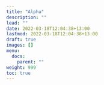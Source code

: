 ```yaml
---
title: "Alpha"
description: ""
lead: ""
date: 2022-03-18T12:04:38+13:00
lastmod: 2022-03-18T12:04:38+13:00
draft: true
images: []
menu:
  docs:
    parent: ""
weight: 999
toc: true
---
```

